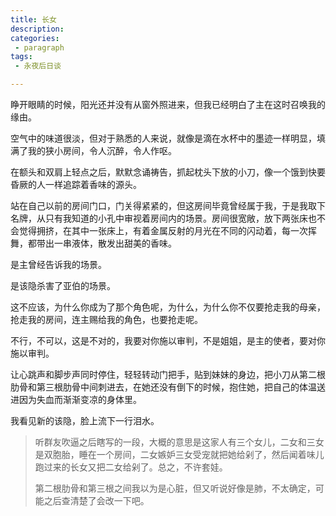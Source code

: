 ```yaml
---
title: 长女
description:
categories:
 - paragraph
tags:
 - 永夜后日谈

---
```


睁开眼睛的时候，阳光还并没有从窗外照进来，但我已经明白了主在这时召唤我的缘由。

<!-- more -->
空气中的味道很淡，但对于熟悉的人来说，就像是滴在水杯中的墨迹一样明显，填满了我的狭小房间，令人沉醉，令人作呕。

在额头和双肩上轻点之后，默默念诵祷告，抓起枕头下放的小刀，像一个饿到快要昏厥的人一样追踪着香味的源头。

站在自己以前的房间门口，门关得紧紧的，但这房间毕竟曾经属于我，于是我取下名牌，从只有我知道的小孔中审视着房间内的场景。房间很宽敞，放下两张床也不会觉得拥挤，在其中一张床上，有着金属反射的月光在不同的闪动着，每一次挥舞，都带出一串液体，散发出甜美的香味。

是主曾经告诉我的场景。

是该隐杀害了亚伯的场景。

这不应该，为什么你成为了那个角色呢，为什么，为什么你不仅要抢走我的母亲，抢走我的房间，连主赐给我的角色，也要抢走呢。

不行，不可以，这是不对的，我要对你施以审判，不是姐姐，是主的使者，要对你施以审判。

让心跳声和脚步声同时停住，轻轻转动门把手，贴到妹妹的身边，把小刀从第二根肋骨和第三根肋骨中间刺进去，在她还没有倒下的时候，抱住她，把自己的体温送进因为失血而渐渐变凉的身体里。

我看见新的该隐，脸上流下一行泪水。

> 听群友吹逼之后瞎写的一段，大概的意思是这家人有三个女儿，二女和三女是双胞胎，睡在一个房间，二女嫉妒三女受宠就把她给剁了，然后闻着味儿跑过来的长女又把二女给剁了。总之，不许套娃。
>
> 第二根肋骨和第三根之间我以为是心脏，但又听说好像是肺，不太确定，可能之后查清楚了会改一下吧。